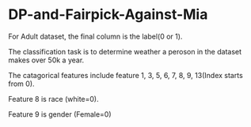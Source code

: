 # DP-and-Fairpick-Against-Mia
For Adult dataset, the final column is the label(0 or 1). 

The classification task is to determine weather a peroson in the dataset makes over 50k a year.

The catagorical features include feature 1, 3, 5, 6, 7, 8, 9, 13(Index starts from 0). 

Feature 8 is race (white=0).

Feature 9 is gender (Female=0)
